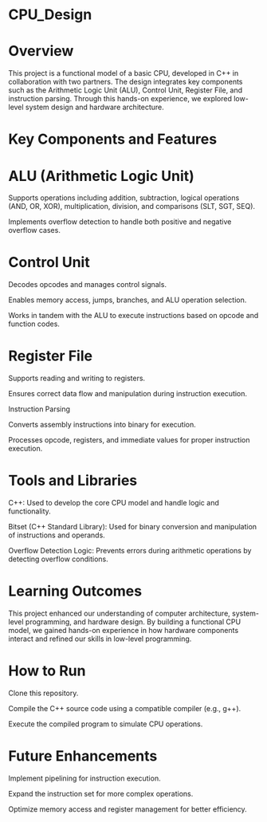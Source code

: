 # CPU_Design
# Overview

This project is a functional model of a basic CPU, developed in C++ in collaboration with two partners. The design integrates key components such as the Arithmetic Logic Unit (ALU), Control Unit, Register File, and instruction parsing. Through this hands-on experience, we explored low-level system design and hardware architecture.

# Key Components and Features

# ALU (Arithmetic Logic Unit)

Supports operations including addition, subtraction, logical operations (AND, OR, XOR), multiplication, division, and comparisons (SLT, SGT, SEQ).

Implements overflow detection to handle both positive and negative overflow cases.

# Control Unit

Decodes opcodes and manages control signals.

Enables memory access, jumps, branches, and ALU operation selection.

Works in tandem with the ALU to execute instructions based on opcode and function codes.

# Register File

Supports reading and writing to registers.

Ensures correct data flow and manipulation during instruction execution.

Instruction Parsing

Converts assembly instructions into binary for execution.

Processes opcode, registers, and immediate values for proper instruction execution.

# Tools and Libraries

C++: Used to develop the core CPU model and handle logic and functionality.

Bitset (C++ Standard Library): Used for binary conversion and manipulation of instructions and operands.

Overflow Detection Logic: Prevents errors during arithmetic operations by detecting overflow conditions.

# Learning Outcomes

This project enhanced our understanding of computer architecture, system-level programming, and hardware design. By building a functional CPU model, we gained hands-on experience in how hardware components interact and refined our skills in low-level programming.

# How to Run

Clone this repository.

Compile the C++ source code using a compatible compiler (e.g., g++).

Execute the compiled program to simulate CPU operations.

# Future Enhancements

Implement pipelining for instruction execution.

Expand the instruction set for more complex operations.

Optimize memory access and register management for better efficiency.

